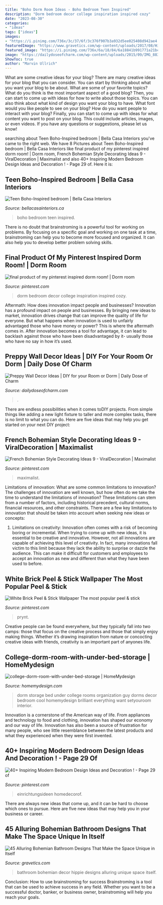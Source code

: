 ```yaml
---
title: "Boho Dorm Room Ideas - Boho Bedroom Teen Inspired"
description: "Dorm bedroom decor college inspiration inspired cozy"
date: "2023-08-30"
categories:
- "ideas"
tags: ["ideas"]
images:
- "https://i.pinimg.com/736x/3c/37/6f/3c376f907b3a932d5ee025408d942ae4.jpg"
featuredImage: "https://www.gravetics.com/wp-content/uploads/2017/08/Hippie-Style-Bathroom-Decor.jpg"
featured_image: "https://i.pinimg.com/736x/6a/18/84/6a18841b991771a21bc6b3f85ec993ef.jpg"
image: "https://dailydoseofcharm.com/wp-content/uploads/2015/09/IMG_8832edit.jpg"
ShowToc: true
author: "Marvin Ullrich"
---
```



What are some creative ideas for your blog?
There are many creative ideas for your blog that you can consider. You can start by thinking about what you want your blog to be about. What are some of your favorite topics? What do you think is the most important aspect of a good blog? Then, you can start to come up with ideas for how to write about those topics. You can also think about what kind of design you want your blog to have. What font would you like people to see on your blog? How do you want people to interact with your blog? Finally, you can start to come up with ideas for what content you want to post on your blog. This could include articles, images, or even videos. If you have any questions or suggestions, please let us know!

	

		
searching about Teen Boho-Inspired bedroom | Bella Casa Interiors you've came to the right web. We have 8 Pictures about Teen Boho-Inspired bedroom | Bella Casa Interiors like final product of my pinterest inspired dorm room! | Dorm room, French Bohemian Style Decorating Ideas 9 - ViralDecoration | Maximalist and also 40+ Inspiring Modern Bedroom Design Ideas and Decoration ! - Page 29 of. Here it is:
		
    
## Teen Boho-Inspired Bedroom | Bella Casa Interiors

<img loading=lazy src="https://www.bellacasainteriors.ca/wp-content/uploads/Boho-1.jpg" onerror="this.onerror=null;this.src='https://tse4.mm.bing.net/th?id=OIP.OllSG-xPbD33H8IK9iyUbwHaLL&amp;pid=15.1';" alt="Teen Boho-Inspired bedroom | Bella Casa Interiors">

_Source: bellacasainteriors.ca_

>boho bedroom teen inspired. 

	

There is no doubt that brainstroming is a powerful tool for working on problems. By focusing on a specific goal and working on one task at a time, brainstroming can help you to become more focused and organized. It can also help you to develop better problem solving skills.

    
## Final Product Of My Pinterest Inspired Dorm Room! | Dorm Room

<img loading=lazy src="https://i.pinimg.com/736x/3c/37/6f/3c376f907b3a932d5ee025408d942ae4.jpg" onerror="this.onerror=null;this.src='https://tse2.mm.bing.net/th?id=OIP.LJcd4BiZmh3aJlOVSdaMWAHaJ3&amp;pid=15.1';" alt="final product of my pinterest inspired dorm room! | Dorm room">

_Source: pinterest.com_

>dorm bedroom decor college inspiration inspired cozy. 

	

Aftermath: How does innovation impact people and businesses?
Innovation has a profound impact on people and businesses. By bringing new ideas to market, innovation drives change that can improve the quality of life for everyone. But what happens when innovation is used to unfairly advantaged those who have money or power? This is where the aftermath comes in. After innovation becomes a tool for advantage, it can lead to backlash against those who have been disadvantaged by it- usually those who have no say in how it’s used.

    
## Preppy Wall Decor Ideas | DIY For Your Room Or Dorm | Daily Dose Of Charm

<img loading=lazy src="https://dailydoseofcharm.com/wp-content/uploads/2015/09/IMG_8832edit.jpg" onerror="this.onerror=null;this.src='https://tse1.mm.bing.net/th?id=OIP.SjQhxE_qZ-he37DKCuy2igHaLH&amp;pid=15.1';" alt="Preppy Wall Decor Ideas | DIY for your Room or Dorm | Daily Dose of Charm">

_Source: dailydoseofcharm.com_

>. 

	

There are endless possibilities when it comes toDIY projects. From simple things like adding a new light fixture to taller and more complex tasks, there is no limit to what you can do. Here are five ideas that may help you get started on your next DIY project: 

    
## French Bohemian Style Decorating Ideas 9 - ViralDecoration | Maximalist

<img loading=lazy src="https://i.pinimg.com/736x/ed/58/29/ed582945084ce3651db8e39b3ccb3e9d.jpg" onerror="this.onerror=null;this.src='https://tse2.mm.bing.net/th?id=OIP.Kr7ygb2FBS0X9ZBOyXq52QHaLH&amp;pid=15.1';" alt="French Bohemian Style Decorating Ideas 9 - ViralDecoration | Maximalist">

_Source: pinterest.com_

>maximalist. 

	

Limitations of innovation: What are some common limitations to innovation?
The challenges of innovation are well known, but how often do we take the time to understand the limitations of innovation? These limitations can stem from a number of factors, including historical precedent, cultural norms, financial resources, and other constraints.
There are a few key limitations to innovation that should be taken into account when seeking new ideas or concepts:

1. Limitations on creativity: Innovation often comes with a risk of becoming boring or incremental. When trying to come up with new ideas, it is essential to be creative and innovative. However, not all innovations are capable of achieving this level of creativity. In fact, many innovations fall victim to this limit because they lack the ability to surprise or dazzle the audience. This can make it difficult for customers and employees to accept an innovation as new and different than what they have been used to before.


    
## White Brick Peel &amp; Stick Wallpaper The Most Popular Peel &amp; Stick

<img loading=lazy src="https://i.pinimg.com/736x/6a/18/84/6a18841b991771a21bc6b3f85ec993ef.jpg" onerror="this.onerror=null;this.src='https://tse4.mm.bing.net/th?id=OIP.CMdxR9AhEVeQxPkeuRJqlgHaJ3&amp;pid=15.1';" alt="White Brick Peel &amp; Stick Wallpaper The most popular peel &amp; stick">

_Source: pinterest.com_

>prynt. 

	

Creative people can be found everywhere, but they typically fall into two camps: those that focus on the creative process and those that simply enjoy making things. Whether it’s drawing inspiration from nature or concocting creative ideas with friends, creativity is an important part of anyones life.

    
## College-dorm-room-with-under-bed-storage | HomeMydesign

<img loading=lazy src="https://homemydesign.com/wp-content/uploads/2018/02/college-dorm-room-with-under-bed-storage.jpg" onerror="this.onerror=null;this.src='https://tse1.mm.bing.net/th?id=OIP.RPDwmt3RNCHjCWy9tMs_JQHaL7&amp;pid=15.1';" alt="college-dorm-room-with-under-bed-storage | HomeMydesign">

_Source: homemydesign.com_

>dorm storage bed under college rooms organization guy dorms decor bedroom cool homemydesign brilliant everything want setyouroom interior. 

	

Innovation is a cornerstone of the American way of life. From appliances and technology to food and clothing, innovation has shaped our economy and our way of life. Innovation has also been a source of frustration for many people, who see little resemblance between the latest products and what they experienced when they were first invented.

    
## 40+ Inspiring Modern Bedroom Design Ideas And Decoration ! - Page 29 Of

<img loading=lazy src="https://i.pinimg.com/736x/b5/86/1f/b5861f23d57a6118ffb9a9269287d874.jpg" onerror="this.onerror=null;this.src='https://tse1.mm.bing.net/th?id=OIP.t5ZvmAMXE-1_PuYzO6f8ZgHaLZ&amp;pid=15.1';" alt="40+ Inspiring Modern Bedroom Design Ideas and Decoration ! - Page 29 of">

_Source: pinterest.com_

>einrichtungsideen homedecorof. 

	

There are always new ideas that come up, and it can be hard to choose which ones to pursue. Here are five new ideas that may help you in your business or career.

    
## 45 Alluring Bohemian Bathroom Designs That Make The Space Unique In Itself

<img loading=lazy src="https://www.gravetics.com/wp-content/uploads/2017/08/Hippie-Style-Bathroom-Decor.jpg" onerror="this.onerror=null;this.src='https://tse4.mm.bing.net/th?id=OIP.7H1I_-4SU6lpr3aTCCkSUQHaLH&amp;pid=15.1';" alt="45 Alluring Bohemian Bathroom Designs That Make the Space Unique in Itself">

_Source: gravetics.com_

>bathroom bohemian decor hippie designs alluring unique space itself. 

	

Conclusion: How to use brainstroming for success
Brainstroming is a tool that can be used to achieve success in any field. Whether you want to be a successful doctor, banker, or business owner, brainstroming will help you reach your goals.

